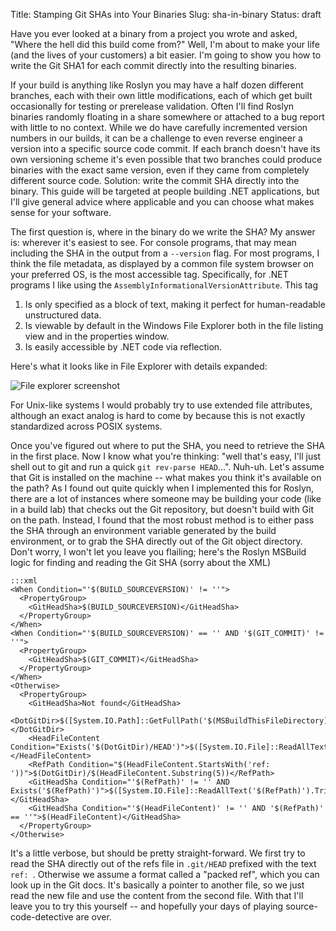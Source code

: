 Title: Stamping Git SHAs into Your Binaries
Slug: sha-in-binary
Status: draft

Have you ever looked at a binary from a project you wrote and asked, "Where the hell
did this build come from?" Well, I'm about to make your life (and the lives of your
customers) a bit easier. I'm going to show you how to write the Git SHA1 for each
commit directly into the resulting binaries.

If your build is anything like Roslyn you may have a half dozen different branches,
each with their own little modifications, each of which get built occasionally for
testing or prerelease validation. Often I'll find Roslyn binaries randomly floating
in a share somewhere or attached to a bug report with little to no context. While
we do have carefully incremented version numbers in our builds, it can be a challenge
to even reverse engineer a version into a specific source code commit. If each branch
doesn't have its own versioning scheme it's even possible that two branches could
produce binaries with the exact same version, even if they came from completely
different source code. Solution: write the commit SHA directly into the binary. This
guide will be targeted at people building .NET applications, but I'll give general
advice where applicable and you can choose what makes sense for your software.

The first question is, where in the binary do we write the SHA? My answer is: wherever
it's easiest to see. For console programs, that may mean including the SHA in the output
from a `--version` flag. For most programs, I think the file metadata, as displayed by
a common file system browser on your preferred OS, is the most accessible tag. Specifically,
for .NET programs I like using the `AssemblyInformationalVersionAttribute`. This tag

  1. Is only specified as a block of text, making it perfect for human-readable unstructured
     data.
  2. Is viewable by default in the Windows File Explorer both in the file listing view
     and in the properties window.
  3. Is easily accessible by .NET code via reflection.

Here's what it looks like in File Explorer with details expanded:

![File explorer screenshot]({filename}/images/file-xplore.jpg)

For Unix-like systems I would probably try to use extended file attributes, although
an exact analog is hard to come by because this is not exactly standardized across POSIX
systems.

Once you've figured out where to put the SHA, you need to retrieve the SHA in the first
place. Now I know what you're thinking: "well that's easy, I'll just shell out to git
and run a quick `git rev-parse HEAD`...". Nuh-uh. Let's assume that Git is installed on
the machine -- what makes you think it's available on the path? As I found out quite
quickly when I implemented this for Roslyn, there are a lot of instances where someone
may be building your code (like in a build lab) that checks out the Git repository, but
doesn't build with Git on the path. Instead, I found that the most robust method is to
either pass the SHA through an environment variable generated by the build environment,
or to grab the SHA directly out of the Git object directory. Don't worry, I won't let
you leave you flailing; here's the Roslyn MSBuild logic for finding and reading the
Git SHA (sorry about the XML)

    :::xml
    <When Condition="'$(BUILD_SOURCEVERSION)' != ''">
      <PropertyGroup>
        <GitHeadSha>$(BUILD_SOURCEVERSION)</GitHeadSha>
      </PropertyGroup>
    </When>
    <When Condition="'$(BUILD_SOURCEVERSION)' == '' AND '$(GIT_COMMIT)' != ''">
      <PropertyGroup>
        <GitHeadSha>$(GIT_COMMIT)</GitHeadSha>
      </PropertyGroup>
    </When>
    <Otherwise>
      <PropertyGroup>
        <GitHeadSha>Not found</GitHeadSha>
        <DotGitDir>$([System.IO.Path]::GetFullPath('$(MSBuildThisFileDirectory)../../.git'))</DotGitDir>
        <HeadFileContent Condition="Exists('$(DotGitDir)/HEAD')">$([System.IO.File]::ReadAllText('$(DotGitDir)/HEAD').Trim())</HeadFileContent>
        <RefPath Condition="$(HeadFileContent.StartsWith('ref: '))">$(DotGitDir)/$(HeadFileContent.Substring(5))</RefPath>
        <GitHeadSha Condition="'$(RefPath)' != '' AND Exists('$(RefPath)')">$([System.IO.File]::ReadAllText('$(RefPath)').Trim())</GitHeadSha>
        <GitHeadSha Condition="'$(HeadFileContent)' != '' AND '$(RefPath)' == ''">$(HeadFileContent)</GitHeadSha>
      </PropertyGroup>
    </Otherwise>

It's  a little verbose, but should be pretty straight-forward. We first try to
read the SHA directly out of the refs file in `.git/HEAD` prefixed with the
text `ref: `. Otherwise we assume a format called a "packed ref", which
you can look up in the Git docs. It's basically a pointer to another file,
so we just read the new file and use the content from the second file. With
that I'll leave you to try this yourself -- and hopefully your days of playing
source-code-detective are over.